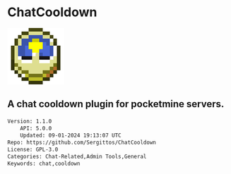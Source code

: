 # ChatCooldown
<img src="https://raw.githubusercontent.com/Sergittos/ChatCooldown/85ec6afd6a20443203eff4c08d14cd82e376a3a3/icon.png" width="128" height="128" />

## A chat cooldown plugin for pocketmine servers.
```properties
Version: 1.1.0
    API: 5.0.0
    Updated: 09-01-2024 19:13:07 UTC
Repo: https://github.com/Sergittos/ChatCooldown
License: GPL-3.0
Categories: Chat-Related,Admin Tools,General
Keywords: chat,cooldown
```
